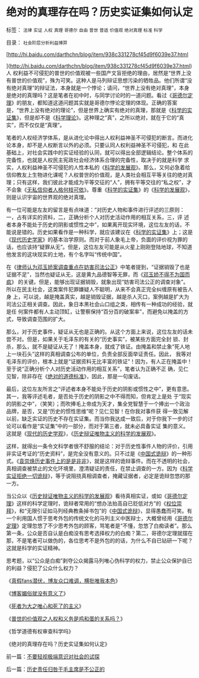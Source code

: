 # 绝对的真理存在吗？历史实证集如何认定

标签： `法律` `实证` `人权` `真理` `哥德尔` `自由` `普世` `普适` `价值观` `绝对真理` `标准` `科学` 

目录： `社会阶层分析利益博羿`

[http://hi.baidu.com/darthchn/blog/item/938c331278cf45d9f6039e37.html

](http://hi.baidu.com/darthchn/blog/item/938c331278cf45d9f6039e37.html)人
权利益不可侵犯的普世的价值观被一些国产文盲拒绝的理由，居然是“世界上没有普世的价值观”，殊为可笑。这种人是马列辩证思想污染的牺牲品。他们所谓“没
有绝对真理”的辩证法，本身就是一个悖论；请问，“世界上没有绝对真理”，本身是绝对的真理吗？这是笔者在初中时，与同学讨论时的一道问题。看过《[哥德尔定理](../../../2009/6/6/哥德尔悖论定理，唯心哲学的恶梦.md)》的朋友，都知道这道问题其实就是哥德尔悖论定理的体现。正确的答案是，“世界上没有绝对的理论”，但是世界上确实有绝对的真理，那就是《[科学的实证集](../../../2009/6/18/科学是实证集；为什么诺贝尔不喜欢中国传统文化.md)》，但是却不是《[科学理论](../../../2009/6/18/科学不是理论！科学三要素包含波普尔证伪原则.md)》。这种理之“真”，之所以绝对，就在于它的“真实”，而不仅仅是“真理”。

笔者的人权经济学体系，是从进化论中得出人权利益神圣不可侵犯的断言。而进化论本身，却不是人权断言以外的必须。只要认同人权利益神圣不可侵犯，和
在此基础上，对社会实践中的实证经验的认同，就可以得出全部逻辑结论。整个体系的完备性，也就是人权民主宪政社会经济体系合理的完备性，取决于的就是科学
求实，人权利益神圣不可侵犯的人性本私的《[科学的发展观](http://blog.sina.com.cn/s/blog_5563a64d0100d0v2.html)》。那么，又何必急着给信仰教友上生物进化课呢？人权普世的价值观，是人类社会相互平等关往的绝对真理；只有这样，我们彼此才能成为平等交征的“人”，拥有平等交往的“私之权”，才不会象《[无私信仰者人格何枝可依](../../../2009/6/26/无私信仰者人格安附？.md)》。尊重《[科学的实证集](../../../2009/6/18/科学是实证集；为什么诺贝尔不喜欢中国传统文化.md)》的《[科学的发展观](../../../2009/4/25/科学，民主和科学的发展观.md)》，则是认识宇宙的世界观的绝对真理。

有一位可能是左友的留言是有点味道：“对历史人物和事件进行评述的三原则：一，占有详实的资料，二，正确分析个人对历史活动作用的相互关系，三，评
述者本身不能处于历史的阴影或惯性之中”，如果离开现实环境，这位左友的话，不能说是错的。历史如果看作是一种科学，就应该建议在《[科学的实证集](../../../2009/6/18/科学是实证集；为什么诺贝尔不喜欢中国传统文化.md)》上；这是《[现代历史学家](../../../2008/11/2/现代历史学观，和现代历史学家.md)》的基本治学原则。而对于前人象毛上帝，负面的评价视为罪的话，也应该持“疑罪从无”。但是，这位左友可能是从火星上刚刚登陆地球，不知道他发言的这块现实的土地，有个名字叫“传统中国”。

在《[律师认为邓玉娇案调查重点在妨害司法公正](http://darthvad.blog.163.com/blog/static/5339947020095270247693/)》中笔者提到，“证据销毁了也是证据不足”，当然也疑证从无，这是黄九品德智等无罪，而《[邓玉娇不得不为国而疯](../../../2009/6/3/强行要求邓女玉娇爱国成仁.md)》
的关键。但是，能够出现证据销毁，就象出现“妨害司法公正的调查对象”。所以在民主社会，这类案件犯罪嫌疑人不聪明，从来不会真正完全纠缠原有被告人身
上，可以说，越是掩盖真实，越是销毁证据，越是杀人灭口，案例越是扩大为司法公正相关调查。因此，象日本黑社会山口组之类，相传有一种成功的经验，就是任
何案件都有人主动顶缸，让警察保持“百分百的破案率”，而避免以掩盖的方式，导致调查范围的扩大。

那么，对于历史事件，疑证从无也是正确的。从这个方面上来说，这位左友的话未尝不对。但是，如果关于毛泽东的有关的“历史事实”，被某些方面完全封
锁、封杀，那么，就不是疑证从无了！掩盖本身，就成了铁证。由掩盖和禁止象“死人地上一块石头”这样的真相调查公布的单位，负责全部反面举证责任。因此，
我等对毛泽东的评价，根本上就是“证据资料无比丰富的铁证”！因为，有人正在掩盖中！至于说“正确分析个人对历史活动作用的相互关系”，笔者认为正确不正
确，见仁见智，除非存在《[绝对的道德标准](../../../2009/3/11/信仰，个人世界观的基础断言；不是绝对的道德标准.md)》，因此，那是一句废话。

最后，这位左友所言之“评述者本身不能处于历史的阴影或惯性之中”，更有意思。其一，我等评述毛者，是否处于历史的阴影之中不得而知，但肯定上是处
于“现实的阴影之中”，（笑笑）；而吹捧毛上帝成为天才，集全党智慧于一个捧出一个政治品牌，是否，又是“历史的惯性思维”呢？见仁见智！在你我对事件获
得一致见解以前，缺乏实证的历史不存在实证集。而当你我达成一致后，对于你我下一步的讨论可以看作是“实证集”中的一部分，而对于第三者，就未必具备实证
集的意义。这就是《[现代的历史学观](../../../2008/11/2/现代历史学观，和现代历史学家.md)》，《[历史辩证唯物主义的科学的发展观](http://blog.sina.com.cn/s/blog_5563a64d0100d0v2.html)》。

这样，就得出一条令文科学者很不舒服的结论：对于历史性事件人物的评价，引用非实证考证的“历史资料”，是完全没有意义的。只不过是《[中国式诡辩](../../../2008/8/31/“大学无书”，远离中国式诡辩！.md)》的一种形式。《[袁崇焕历史事件上的是是非非](../../../2008/10/25/袁崇焕的是是非非：历史，不是道德素材库.md)》，就是这样的诡辩事件。而在不透明的社会，真相调查被禁止的文化环境里，澄清疑证的责任，在禁止调查的一方。因为《[科学实证拒绝一切诡辩](../../../2009/6/19/科学实证性排斥任何哲学诡辩.md)》，等于说阻挠真相调查者，掩藏证据者，必定是诡辩忽悠的那一方。

当公众以《[历史辩证唯物主义的科学的发展观](http://blog.sina.com.cn/s/blog_5563a64d0100d0v2.html)》看待真相实证，或如《[哥德尔定理](../../../2009/6/6/哥德尔悖论定理，唯心哲学的恶梦.md)》这样的科学定理时，诡辩者常用的“想办法抬高自已贬低对方”的《[权位崇拜](../../../2008/10/10/中国式诡辩：官本位文化之权位崇拜心魔.md)》，和“无限引证如马列经典教条掉书包”的《[中国式诡辩](../../../2008/8/31/“大学无书”，远离中国式诡辩！.md)》，显得愚蠢而可笑。有一个利用国人惯于思考外包的传统文化的马列主义中医辩士，大概曾经用《[哥德尔定理](../../../2009/6/6/哥德尔悖论定理，唯心哲学的恶梦.md)》定理忽悠了不少思考外包的顾客，骂笔者是“不懂，忽悠了白痴读者”。那么第一条，公众是否自认是白痴没有思考选择权力的白痴？第二，哥德尔定理就摆在那，不是笔者可以做伪的，各位思考不是外包的的话，为什么不自已钻研一下呢？这就是科学的实证精神。

思考题，以“公众是白痴”剥夺公众揭露马列唯心伪科学的权力，禁止公众保护自已的利益？侵犯了公众什么权力？

《[真假fans潜伏，博友众口难调，横批唯我本色](../../../2009/6/29/真假潜伏,众fans难调，唯我本色.md)》

《[博客媚俗就没有意义了](../../../2009/6/30/博客媚俗丧失独立观点就没有价值了.md)》

《[死者为大之唯心和死了的主义](../../../2009/7/1/死者为大之唯心和死了的主义.md)》

《[普世的价值观之人权和义务是鸡和蛋的关系吗？](../../../2009/7/2/人权义务是鸡和蛋的关系吗？.md)》

《哲学道德有权审查科学吗》

《绝对的真理存在吗？历史实证集如何认定》

前一篇：[不要轻视极端意识对社会的试探](../../../2009/7/4/不要轻视极端意识对社会的试探.md)

后一篇：[历史责任归咎于毛主席是不公正的](../../../2009/7/5/历史责任归咎于毛主席是不公正的.md)